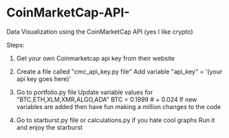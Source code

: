# CoinMarketCap-API-
Data Visualization using the CoinMarketCap API (yes I like crypto)

Steps:
1. Get your own Coinmarketcap api key from their website

2. Create a file called "cmc_api_key.py file"
    Add variable "api_key" = '(your api key goes here)'

3. Go to portfolio.py file 
   Update variable values for "BTC,ETH,XLM,XMR,ALGO,ADA"
    BTC = 0.1999 # + 0.024 
   If new variables are added then have fun making a million changes to the code

4. Go to starburst.py file or calculations.py if you hate cool graphs
    Run it and enjoy the starburst 
